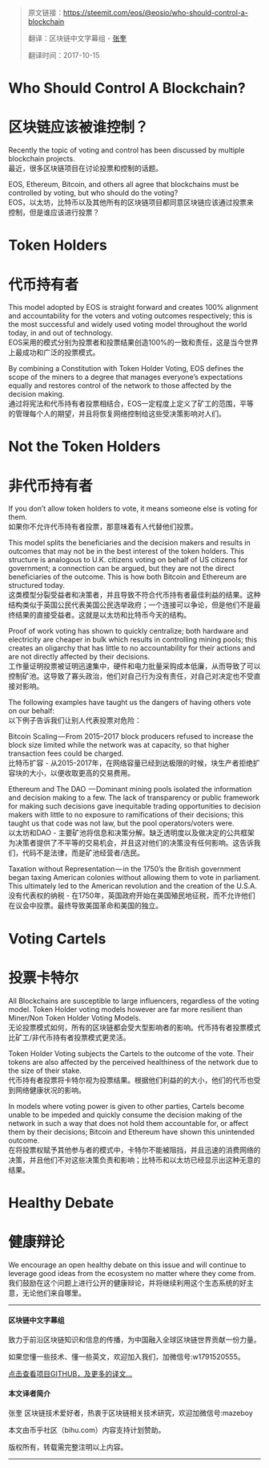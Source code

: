 >原文链接：<https://steemit.com/eos/@eosio/who-should-control-a-blockchain>
>
>翻译：区块链中文字幕组 - [张奎](https://github.com/byzhangkui)
>
> 翻译时间：2017-10-15

# Who Should Control A Blockchain?  
# 区块链应该被谁控制？  

Recently the topic of voting and control has been discussed by multiple blockchain projects.  
最近，很多区块链项目在讨论投票和控制的话题。  

EOS, Ethereum, Bitcoin, and others all agree that blockchains must be controlled by voting, but who should do the voting?  
EOS，以太坊，比特币以及其他所有的区块链项目都同意区块链应该通过投票来控制，但是谁应该进行投票？  

# Token Holders  
# 代币持有者  
This model adopted by EOS is straight forward and creates 100% alignment and accountability for the voters and voting outcomes respectively; this is the most successful and widely used voting model throughout the world today, in and out of technology.   
EOS采用的模式分别为投票者和投票结果创造100%的一致和责任，这是当今世界上最成功和广泛的投票模式。  

By combining a Constitution with Token Holder Voting, EOS defines the scope of the miners to a degree that manages everyone’s expectations equally and restores control of the network to those affected by the decision making.  
通过将宪法和代币持有者投票相结合，EOS一定程度上定义了矿工的范围，平等的管理每个人的期望，并且将恢复网络控制给这些受决策影响对人们。  

# Not the Token Holders  
# 非代币持有者  
If you don’t allow token holders to vote, it means someone else is voting for them.  
如果你不允许代币持有者投票，那意味着有人代替他们投票。  

This model splits the beneficiaries and the decision makers and results in outcomes that may not be in the best interest of the token holders. This structure is analogous to U.K. citizens voting on behalf of US citizens for government; a connection can be argued, but they are not the direct beneficiaries of the outcome. This is how both Bitcoin and Ethereum are structured today.  
这类模型分裂受益者和决策者，并且导致不符合代币持有者最佳利益的结果。这种结构类似于英国公民代表美国公民选举政府；一个连接可以争论，但是他们不是最终结果的直接受益者。这就是以太坊和比特币今天的结构。

Proof of work voting has shown to quickly centralize; both hardware and electricity are cheaper in bulk which results in controlling mining pools; this creates an oligarchy that has little to no accountability for their actions and are not directly affected by their decisions.  
工作量证明投票被证明迅速集中，硬件和电力批量采购成本低廉，从而导致了可以控制矿池。这导致了寡头政治，他们对自己行为没有责任，对自己对决定也不受直接对影响。

The following examples have taught us the dangers of having others vote on our behalf:  
以下例子告诉我们让别人代表投票对危险：

Bitcoin Scaling — From 2015–2017 block producers refused to increase the block size limited while the network was at capacity, so that higher transaction fees could be charged.  
比特币扩容 - 从2015-2017年，在网络容量已经到达极限的时候，块生产者拒绝扩容块的大小，以便收取更高的交易费用。

Ethereum and The DAO  — Dominant mining pools isolated the information and decision making to a few. The lack of transparency or public framework for making such decisions gave inequitable trading opportunities to decision makers with little to no exposure to ramifications of their decisions; this taught us that code was not law, but the pool operators/voters were.  
以太坊和DAO - 主要矿池将信息和决策分解。缺乏透明度以及做决定的公共框架为决策者提供了不平等的交易机会，并且这对他们的决策没有任何影响。这告诉我们，代码不是法律，而是矿池经营者/选民。

Taxation without Representation — in the 1750’s the British government began taxing American colonies without allowing them to vote in parliament. This ultimately led to the American revolution and the creation of the U.S.A.  
没有代表权的纳税 - 在1750年，英国政府开始在美国殖民地征税，而不允许他们在议会中投票。最终导致美国革命和美国的独立。

# Voting Cartels  
# 投票卡特尔  
All Blockchains are susceptible to large influencers, regardless of the voting model. Token Holder voting models however are far more resilient than Miner/Non Token Holder Voting Models.  
无论投票模式如何，所有的区块链都会受大型影响者的影响。代币持有者投票模式比矿工/非代币持有者投票模式更灵活。


Token Holder Voting subjects the Cartels to the outcome of the vote. Their tokens are also affected by the perceived healthiness of the network due to the size of their stake.  
代币持有者投票将卡特尔视为投票结果。根据他们利益的的大小，他们的代币也受到网络健康状况的影响。

In models where voting power is given to other parties, Cartels become unable to be impeded and quickly consume the decision making of the network in such a way that does not hold them accountable for, or affect them by their decisions; Bitcoin and Ethereum have shown this unintended outcome.  
在将投票权赋予其他参与者的模式中，卡特尔不能被阻挡，并且迅速的消费网络的决策，并且他们不对这些决策负责和影响；比特币和以太坊已经显示出这种无意的结果。

# Healthy Debate  
# 健康辩论
We encourage an open healthy debate on this issue and will continue to leverage good ideas from the ecosystem no matter where they come from.  
我们鼓励在这个问题上进行公开的健康辩论，并将继续利用这个生态系统的好主意，无论他们来自哪里。

----------------------------------------------------

#### 区块链中文字幕组

致力于前沿区块链知识和信息的传播，为中国融入全球区块链世界贡献一份力量。

如果您懂一些技术、懂一些英文，欢迎加入我们，加微信号:w1791520555。

[点击查看项目GITHUB，及更多的译文...](https://github.com/BlockchainTranslator/EOS)

#### 本文译者简介

张奎 区块链技术爱好者，热衷于区块链相关技术研究，欢迎加微信号:mazeboy

本文由币乎社区（bihu.com）内容支持计划赞助。

版权所有，转载需完整注明以上内容。

----------------------------------------------------
